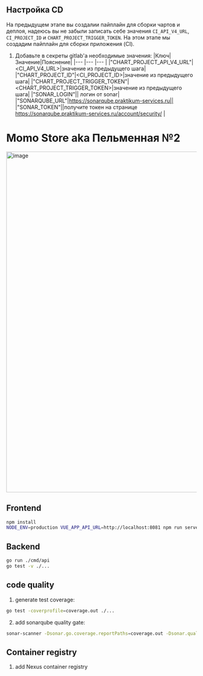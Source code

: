 ## Настройка CD 

На предыдущем этапе вы создалии пайплайн для сборки чартов и деплоя, надеюсь вы не забыли записать себе значения `CI_API_V4_URL`, `CI_PROJECT_ID` и `CHART_PROJECT_TRIGGER_TOKEN`. На этом этапе мы создадим пайплайн для сборки приложения (CI).

1. Добавьте в секреты gitlab'a необходимые значения:
|Ключ|Значение|Пояснение|
|--- |---     |---      |
|"CHART_PROJECT_API_V4_URL"|<CI_API_V4_URL>|значение из предыдущего шага|
|"CHART_PROJECT_ID"|<CI_PROJECT_ID>|значение из предыдущего шага|
|"CHART_PROJECT_TRIGGER_TOKEN"|<CHART_PROJECT_TRIGGER_TOKEN>|значение из предыдущего шага|
|"SONAR_LOGIN"|| логин от sonar|
|"SONARQUBE_URL"|https://sonarqube.praktikum-services.ru||
|"SONAR_TOKEN"||получите токен на странице https://sonarqube.praktikum-services.ru/account/security/ |


# Momo Store aka Пельменная №2

<img width="900" alt="image" src="https://user-images.githubusercontent.com/9394918/167876466-2c530828-d658-4efe-9064-825626cc6db5.png">

## Frontend

```bash
npm install
NODE_ENV=production VUE_APP_API_URL=http://localhost:8081 npm run serve
```

## Backend

```bash
go run ./cmd/api
go test -v ./... 
```

## code quality 

1. generate test coverage:
```bash
go test -coverprofile=coverage.out ./...
``` 
2. add sonarqube quality gate:
```bash
sonar-scanner -Dsonar.go.coverage.reportPaths=coverage.out -Dsonar.qualitygate.wait=true
```

## Container registry

1. add Nexus container registry
